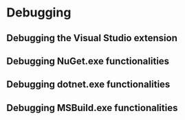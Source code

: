 # Debugging

## Debugging the Visual Studio extension

## Debugging NuGet.exe functionalities

## Debugging dotnet.exe functionalities

## Debugging MSBuild.exe functionalities

